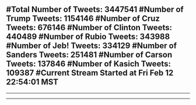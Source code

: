 #Total Number of Tweets: 3447541 
#Number of Trump Tweets: 1154146
#Number of Cruz Tweets: 676146
#Number of Clinton Tweets: 440489
#Number of Rubio Tweets: 343988
#Number of Jeb! Tweets: 334129
#Number of Sanders Tweets: 251481
#Number of Carson Tweets: 137846
#Number of Kasich Tweets: 109387
#Current Stream Started at Fri Feb 12 22:54:01 MST
---
---
---
